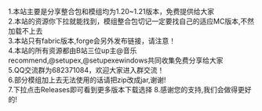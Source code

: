 1.本站主要是分享整合包和模组均为1.20~1.21版本，免费提供给大家               
2.本站的资源你下拉就能找到，模组整合包切记一定要找自己的适应MC版本,不然加载不上去              
3.本站只有fabric版本,forge会另外发布链接，请注意！    
4.本站的所有资源都由B站三位up主@音乐recommend,@setupex,@setupexewindows共同收集免费分享给大家             
5.QQ交流群为682371084，欢迎大家进入群交流！         
6.部分模组加上去无法使用的话请把zip改成jar,谢谢!               
7.下拉点击Releases即可看到更多版本下载选择
8.感谢您的支持,我们会做得更好的!
